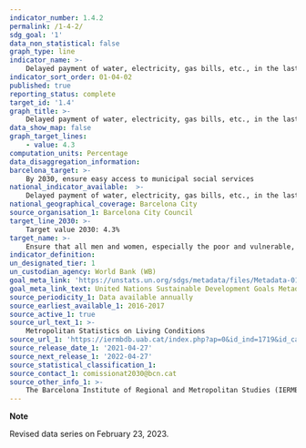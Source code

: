 ```yaml
---
indicator_number: 1.4.2
permalink: /1-4-2/
sdg_goal: '1'
data_non_statistical: false
graph_type: line
indicator_name: >-
    Delayed payment of water, electricity, gas bills, etc., in the last 12 months
indicator_sort_order: 01-04-02
published: true
reporting_status: complete
target_id: '1.4'
graph_title: >-
    Delayed payment of water, electricity, gas bills, etc., in the last 12 months
data_show_map: false
graph_target_lines:
    - value: 4.3
computation_units: Percentage
data_disaggregation_information:
barcelona_target: >-
    By 2030, ensure easy access to municipal social services 
national_indicator_available:  >-
    Delayed payment of water, electricity, gas bills, etc., in the last 12 months
national_geographical_coverage: Barcelona City 
source_organisation_1: Barcelona City Council
target_line_2030: >-
    Target value 2030: 4.3%
target_name: >-
    Ensure that all men and women, especially the poor and vulnerable, have equal rights to economic resources, as well as access to basic services, ownership and control over land and other forms of property, inheritance, natural resources, appropriate new technologies and financial services, including microfinancing
indicator_definition:
un_designated_tier: 1
un_custodian_agency: World Bank (WB)
goal_meta_link: 'https://unstats.un.org/sdgs/metadata/files/Metadata-01-04-01.pdf'
goal_meta_link_text: United Nations Sustainable Development Goals Metadata (pdf 894kB )
source_periodicity_1: Data available annually
source_earliest_available_1: 2016-2017
source_active_1: true
source_url_text_1: >-
    Metropolitan Statistics on Living Conditions
source_url_1: 'https://iermbdb.uab.cat/index.php?ap=0&id_ind=1719&id_cat=447'
source_release_date_1: '2021-04-27'
source_next_release_1: '2022-04-27'
source_statistical_classification_1: 
source_contact_1: comissionat2030@bcn.cat
source_other_info_1: >-
    The Barcelona Institute of Regional and Metropolitan Studies (IERMB)
---
```

**Note**

Revised data series on February 23, 2023.
